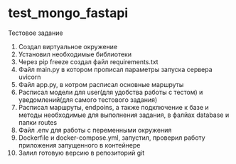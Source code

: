 # test_mongo_fastapi
Тестовое задание
1. Создал виртуальное окружение
2. Установил необходимые библиотеки
3. Через pip freeze создал файл requirements.txt
4. Файл main.py в котором прописал параметры запуска сервера uvicorn
5. Файл app.py, в котром расписал основные маршруты
6. Расписал модели для user(для удобства работы с тестом) и уведомлений(для самого тестового задания)
7. Расписал маршруты, endpoins, а также подключение к базе и методы необходимые для выполнения задания, в фалйах database и папки routes
8. Файл .env для работы с переменными окружения
9. Dockerfile и docker-compose.yml, запустил, проверил работу приложения запущенного в контейнере
10. Залил готовую версию в репозиторий git
